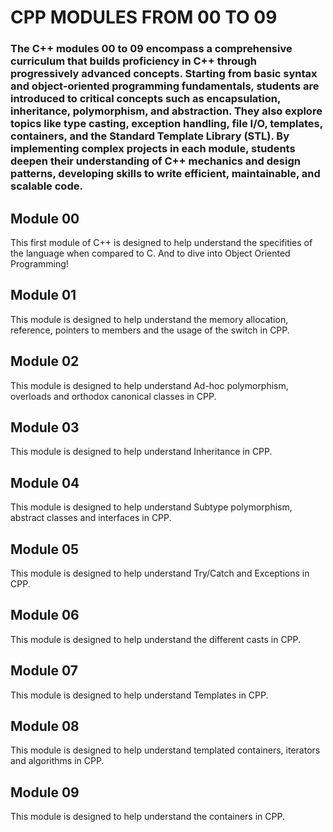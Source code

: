 <h1>
  CPP MODULES FROM 00 TO 09
</h1>

<h3>
  The C++ modules 00 to 09 encompass a comprehensive curriculum that builds proficiency in C++ through progressively advanced concepts. Starting from basic syntax and object-oriented programming fundamentals, students are introduced to critical concepts such as encapsulation, inheritance, polymorphism, and abstraction. They also explore topics like type casting, exception handling, file I/O, templates, containers, and the Standard Template Library (STL). By implementing complex projects in each module, students deepen their understanding of C++ mechanics and design patterns, developing skills to write efficient, maintainable, and scalable code.
</h3>
<h2>
Module 00
</h2>
<p>
This first module of C++ is designed to help understand the specifities of the language when compared to C. And to dive into Object Oriented Programming! 
</p>
<h2>
Module 01
</h2>
<p>
This module is designed to help understand the memory allocation, reference, pointers to members and the usage of the switch in CPP.
</p>
<h2>
Module 02
</h2>
<p>
This module is designed to help understand Ad-hoc polymorphism, overloads and orthodox canonical classes in CPP. 
</p>
<h2>
Module 03
</h2>
<p>
This module is designed to help understand Inheritance in CPP. 
</p>
<h2>
Module 04
</h2>
<p>
This module is designed to help understand Subtype polymorphism, abstract classes and interfaces in CPP. 
</p>
<h2>
Module 05
</h2>
<p>
This module is designed to help understand Try/Catch and Exceptions in CPP. 
</p>
<h2>
Module 06
</h2>
<p>
This module is designed to help understand the different casts in CPP. 
</p>
<h2>
Module 07
</h2>
<p>
This module is designed to help understand Templates in CPP. 
</p>
<h2>
Module 08
</h2>
<p>
This module is designed to help understand templated containers, iterators and algorithms in CPP.
</p>
<h2>
Module 09
</h2>
<p>
This module is designed to help understand the containers in CPP. 
</p>

